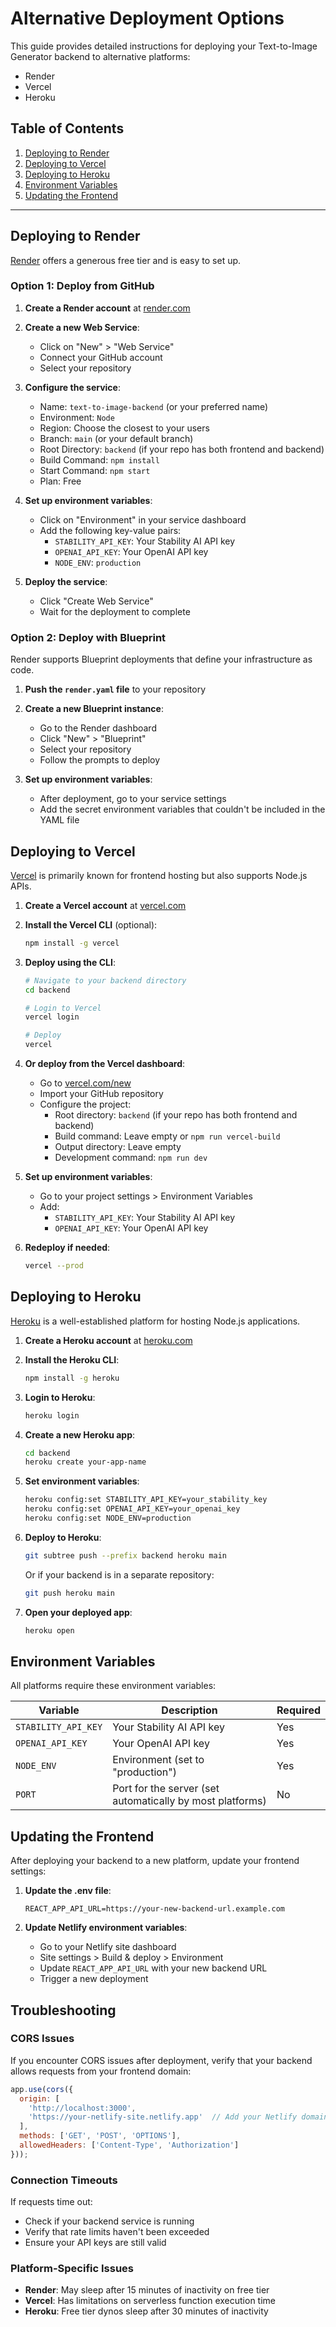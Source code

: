 # Alternative Deployment Options

This guide provides detailed instructions for deploying your Text-to-Image Generator backend to alternative platforms:

- Render
- Vercel
- Heroku

## Table of Contents

1. [Deploying to Render](#deploying-to-render)
2. [Deploying to Vercel](#deploying-to-vercel)
3. [Deploying to Heroku](#deploying-to-heroku)
4. [Environment Variables](#environment-variables)
5. [Updating the Frontend](#updating-the-frontend)

---

## Deploying to Render

[Render](https://render.com/) offers a generous free tier and is easy to set up.

### Option 1: Deploy from GitHub

1. **Create a Render account** at [render.com](https://render.com/)

2. **Create a new Web Service**:
   - Click on "New" > "Web Service"
   - Connect your GitHub account
   - Select your repository

3. **Configure the service**:
   - Name: `text-to-image-backend` (or your preferred name)
   - Environment: `Node`
   - Region: Choose the closest to your users
   - Branch: `main` (or your default branch)
   - Root Directory: `backend` (if your repo has both frontend and backend)
   - Build Command: `npm install`
   - Start Command: `npm start`
   - Plan: Free

4. **Set up environment variables**:
   - Click on "Environment" in your service dashboard
   - Add the following key-value pairs:
     - `STABILITY_API_KEY`: Your Stability AI API key
     - `OPENAI_API_KEY`: Your OpenAI API key
     - `NODE_ENV`: `production`

5. **Deploy the service**:
   - Click "Create Web Service"
   - Wait for the deployment to complete

### Option 2: Deploy with Blueprint

Render supports Blueprint deployments that define your infrastructure as code.

1. **Push the `render.yaml` file** to your repository

2. **Create a new Blueprint instance**:
   - Go to the Render dashboard
   - Click "New" > "Blueprint"
   - Select your repository
   - Follow the prompts to deploy

3. **Set up environment variables**:
   - After deployment, go to your service settings
   - Add the secret environment variables that couldn't be included in the YAML file

## Deploying to Vercel

[Vercel](https://vercel.com/) is primarily known for frontend hosting but also supports Node.js APIs.

1. **Create a Vercel account** at [vercel.com](https://vercel.com/)

2. **Install the Vercel CLI** (optional):
   ```bash
   npm install -g vercel
   ```

3. **Deploy using the CLI**:
   ```bash
   # Navigate to your backend directory
   cd backend
   
   # Login to Vercel
   vercel login
   
   # Deploy
   vercel
   ```

4. **Or deploy from the Vercel dashboard**:
   - Go to [vercel.com/new](https://vercel.com/new)
   - Import your GitHub repository
   - Configure the project:
     - Root directory: `backend` (if your repo has both frontend and backend)
     - Build command: Leave empty or `npm run vercel-build`
     - Output directory: Leave empty
     - Development command: `npm run dev`

5. **Set up environment variables**:
   - Go to your project settings > Environment Variables
   - Add:
     - `STABILITY_API_KEY`: Your Stability AI API key
     - `OPENAI_API_KEY`: Your OpenAI API key

6. **Redeploy if needed**:
   ```bash
   vercel --prod
   ```

## Deploying to Heroku

[Heroku](https://heroku.com/) is a well-established platform for hosting Node.js applications.

1. **Create a Heroku account** at [heroku.com](https://heroku.com/)

2. **Install the Heroku CLI**:
   ```bash
   npm install -g heroku
   ```

3. **Login to Heroku**:
   ```bash
   heroku login
   ```

4. **Create a new Heroku app**:
   ```bash
   cd backend
   heroku create your-app-name
   ```

5. **Set environment variables**:
   ```bash
   heroku config:set STABILITY_API_KEY=your_stability_key
   heroku config:set OPENAI_API_KEY=your_openai_key
   heroku config:set NODE_ENV=production
   ```

6. **Deploy to Heroku**:
   ```bash
   git subtree push --prefix backend heroku main
   ```
   
   Or if your backend is in a separate repository:
   ```bash
   git push heroku main
   ```

7. **Open your deployed app**:
   ```bash
   heroku open
   ```

## Environment Variables

All platforms require these environment variables:

| Variable | Description | Required |
|----------|-------------|----------|
| `STABILITY_API_KEY` | Your Stability AI API key | Yes |
| `OPENAI_API_KEY` | Your OpenAI API key | Yes |
| `NODE_ENV` | Environment (set to "production") | Yes |
| `PORT` | Port for the server (set automatically by most platforms) | No |

## Updating the Frontend

After deploying your backend to a new platform, update your frontend settings:

1. **Update the .env file**:
   ```
   REACT_APP_API_URL=https://your-new-backend-url.example.com
   ```

2. **Update Netlify environment variables**:
   - Go to your Netlify site dashboard
   - Site settings > Build & deploy > Environment
   - Update `REACT_APP_API_URL` with your new backend URL
   - Trigger a new deployment

## Troubleshooting

### CORS Issues

If you encounter CORS issues after deployment, verify that your backend allows requests from your frontend domain:

```javascript
app.use(cors({
  origin: [
    'http://localhost:3000',
    'https://your-netlify-site.netlify.app'  // Add your Netlify domain
  ],
  methods: ['GET', 'POST', 'OPTIONS'],
  allowedHeaders: ['Content-Type', 'Authorization']
}));
```

### Connection Timeouts

If requests time out:
- Check if your backend service is running
- Verify that rate limits haven't been exceeded
- Ensure your API keys are still valid

### Platform-Specific Issues

- **Render**: May sleep after 15 minutes of inactivity on free tier
- **Vercel**: Has limitations on serverless function execution time
- **Heroku**: Free tier dynos sleep after 30 minutes of inactivity 